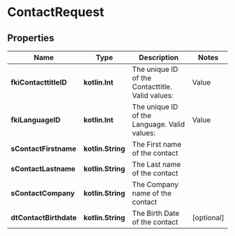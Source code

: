 
# ContactRequest

## Properties
| Name | Type | Description | Notes |
| ------------ | ------------- | ------------- | ------------- |
| **fkiContacttitleID** | **kotlin.Int** | The unique ID of the Contacttitle.  Valid values:  |Value|Description| |-|-| |1|Ms.| |2|Mr.| |4|(Blank)| |5|Me (For Notaries)| |  |
| **fkiLanguageID** | **kotlin.Int** | The unique ID of the Language.  Valid values:  |Value|Description| |-|-| |1|French| |2|English| |  |
| **sContactFirstname** | **kotlin.String** | The First name of the contact |  |
| **sContactLastname** | **kotlin.String** | The Last name of the contact |  |
| **sContactCompany** | **kotlin.String** | The Company name of the contact |  |
| **dtContactBirthdate** | **kotlin.String** | The Birth Date of the contact |  [optional] |



